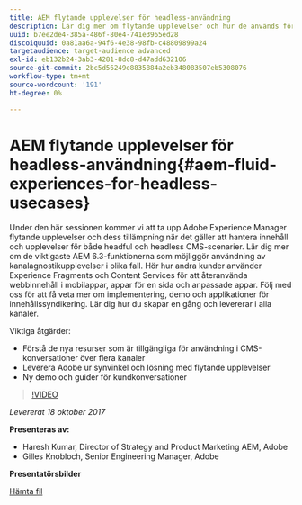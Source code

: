 ```yaml
---
title: AEM flytande upplevelser för headless-användning
description: Lär dig mer om flytande upplevelser och hur de används för att hantera innehåll och upplevelser för både headful och headless CMS-scenarier. Läs om de viktigaste AEM 6.3-funktionerna som möjliggör användning av kanalagnostikupplevelser med mera.
uuid: b7ee2de4-385a-486f-80e4-741e3965ed28
discoiquuid: 0a81aa6a-94f6-4e38-98fb-c48809899a24
targetaudience: target-audience advanced
exl-id: eb132b24-3ab3-4281-8dc8-d47add632106
source-git-commit: 2bc5d56249e8835884a2eb348083507eb5308076
workflow-type: tm+mt
source-wordcount: '191'
ht-degree: 0%

---
```


# AEM flytande upplevelser för headless-användning{#aem-fluid-experiences-for-headless-usecases}

Under den här sessionen kommer vi att ta upp Adobe Experience Manager flytande upplevelser och dess tillämpning när det gäller att hantera innehåll och upplevelser för både headful och headless CMS-scenarier. Lär dig mer om de viktigaste AEM 6.3-funktionerna som möjliggör användning av kanalagnostikupplevelser i olika fall. Hör hur andra kunder använder Experience Fragments och Content Services för att återanvända webbinnehåll i mobilappar, appar för en sida och anpassade appar. Följ med oss för att få veta mer om implementering, demo och applikationer för innehållssyndikering. Lär dig hur du skapar en gång och levererar i alla kanaler.

Viktiga åtgärder:

* Förstå de nya resurser som är tillgängliga för användning i CMS-konversationer över flera kanaler
* Leverera Adobe ur synvinkel och lösning med flytande upplevelser
* Ny demo och guider för kundkonversationer

>[!VIDEO](https://video.tv.adobe.com/v/20495/?quality=9)

*Levererat 18 oktober 2017*

**Presenteras av:**

* Haresh Kumar, Director of Strategy and Product Marketing AEM, Adobe
* Gilles Knobloch, Senior Engineering Manager, Adobe

**Presentatörsbilder**

[Hämta fil](assets/gems-fluid-experiencesoct1617.pdf)
<!--
[Get back to the Overview](https://helpx.adobe.com/experience-manager/kt/eseminars/gems/aem-index.html)
-->
